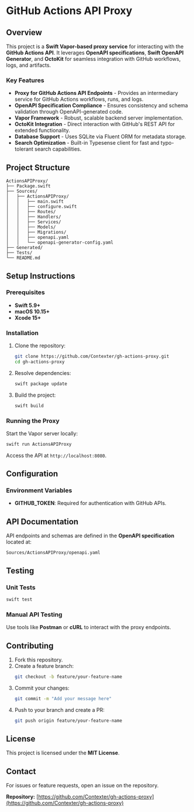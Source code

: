 # GitHub Actions API Proxy

## Overview
This project is a **Swift Vapor-based proxy service** for interacting with the **GitHub Actions API**. It leverages **OpenAPI specifications**, **Swift OpenAPI Generator**, and **OctoKit** for seamless integration with GitHub workflows, logs, and artifacts.

### Key Features
- **Proxy for GitHub Actions API Endpoints** - Provides an intermediary service for GitHub Actions workflows, runs, and logs.
- **OpenAPI Specification Compliance** - Ensures consistency and schema validation through OpenAPI-generated code.
- **Vapor Framework** - Robust, scalable backend server implementation.
- **OctoKit Integration** - Direct interaction with GitHub's REST API for extended functionality.
- **Database Support** - Uses SQLite via Fluent ORM for metadata storage.
- **Search Optimization** - Built-in Typesense client for fast and typo-tolerant search capabilities.

## Project Structure
```
ActionsAPIProxy/
├── Package.swift
├── Sources/
│   ├── ActionsAPIProxy/
│   │   ├── main.swift
│   │   ├── configure.swift
│   │   ├── Routes/
│   │   ├── Handlers/
│   │   ├── Services/
│   │   ├── Models/
│   │   ├── Migrations/
│   │   ├── openapi.yaml
│   │   └── openapi-generator-config.yaml
├── Generated/
├── Tests/
└── README.md
```

## Setup Instructions
### Prerequisites
- **Swift 5.9+**
- **macOS 10.15+**
- **Xcode 15+**

### Installation
1. Clone the repository:
   ```bash
   git clone https://github.com/Contexter/gh-actions-proxy.git
   cd gh-actions-proxy
   ```
2. Resolve dependencies:
   ```bash
   swift package update
   ```
3. Build the project:
   ```bash
   swift build
   ```

### Running the Proxy
Start the Vapor server locally:
```bash
swift run ActionsAPIProxy
```

Access the API at `http://localhost:8080`.

## Configuration
### Environment Variables
- **GITHUB_TOKEN**: Required for authentication with GitHub APIs.

## API Documentation
API endpoints and schemas are defined in the **OpenAPI specification** located at:
```
Sources/ActionsAPIProxy/openapi.yaml
```

## Testing
### Unit Tests
```bash
swift test
```
### Manual API Testing
Use tools like **Postman** or **cURL** to interact with the proxy endpoints.

## Contributing
1. Fork this repository.
2. Create a feature branch:
   ```bash
   git checkout -b feature/your-feature-name
   ```
3. Commit your changes:
   ```bash
   git commit -m "Add your message here"
   ```
4. Push to your branch and create a PR:
   ```bash
   git push origin feature/your-feature-name
   ```

## License
This project is licensed under the **MIT License**.

## Contact
For issues or feature requests, open an issue on the repository.

**Repository:** [https://github.com/Contexter/gh-actions-proxy](https://github.com/Contexter/gh-actions-proxy)

